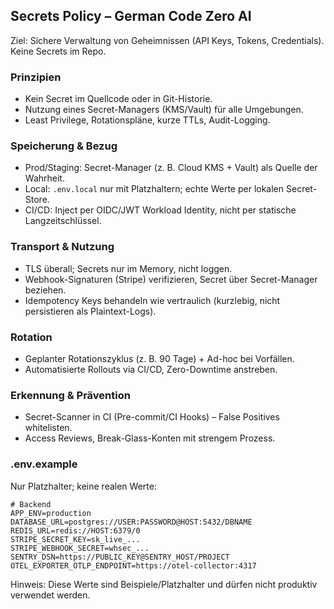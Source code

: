 ## Secrets Policy – German Code Zero AI

Ziel: Sichere Verwaltung von Geheimnissen (API Keys, Tokens, Credentials). Keine Secrets im Repo.

### Prinzipien
- Kein Secret im Quellcode oder in Git-Historie.
- Nutzung eines Secret-Managers (KMS/Vault) für alle Umgebungen.
- Least Privilege, Rotationspläne, kurze TTLs, Audit-Logging.

### Speicherung & Bezug
- Prod/Staging: Secret-Manager (z. B. Cloud KMS + Vault) als Quelle der Wahrheit.
- Local: `.env.local` nur mit Platzhaltern; echte Werte per lokalen Secret-Store.
- CI/CD: Inject per OIDC/JWT Workload Identity, nicht per statische Langzeitschlüssel.

### Transport & Nutzung
- TLS überall; Secrets nur im Memory, nicht loggen.
- Webhook-Signaturen (Stripe) verifizieren, Secret über Secret-Manager beziehen.
- Idempotency Keys behandeln wie vertraulich (kurzlebig, nicht persistieren als Plaintext-Logs).

### Rotation
- Geplanter Rotationszyklus (z. B. 90 Tage) + Ad-hoc bei Vorfällen.
- Automatisierte Rollouts via CI/CD, Zero-Downtime anstreben.

### Erkennung & Prävention
- Secret-Scanner in CI (Pre-commit/CI Hooks) – False Positives whitelisten.
- Access Reviews, Break-Glass-Konten mit strengem Prozess.

### .env.example
Nur Platzhalter; keine realen Werte:

```
# Backend
APP_ENV=production
DATABASE_URL=postgres://USER:PASSWORD@HOST:5432/DBNAME
REDIS_URL=redis://HOST:6379/0
STRIPE_SECRET_KEY=sk_live_...
STRIPE_WEBHOOK_SECRET=whsec_...
SENTRY_DSN=https://PUBLIC_KEY@SENTRY_HOST/PROJECT
OTEL_EXPORTER_OTLP_ENDPOINT=https://otel-collector:4317
```

Hinweis: Diese Werte sind Beispiele/Platzhalter und dürfen nicht produktiv verwendet werden.